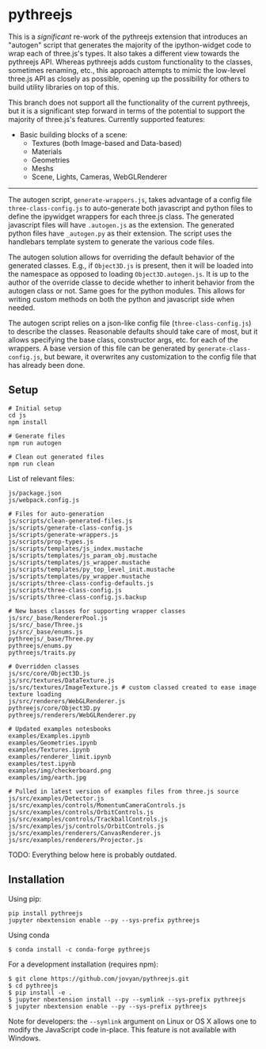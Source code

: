 pythreejs
=========

This is a _significant_ re-work of the pythreejs extension that introduces an "autogen" script that generates the majority of the ipython-widget code to wrap each of three.js's types.  It also takes a different view towards the pythreejs API.  Whereas pythreejs adds custom functionality to the classes, sometimes renaming, etc., this approach attempts to mimic the low-level three.js API as closely as possible, opening up the possibility for others to build utility libraries on top of this.  

This branch does not support all the functionality of the current pythreejs, but it is a significant step forward in terms of the potential to support the majority of three.js's features.  Currently supported features:
- Basic building blocks of a scene:
  - Textures (both Image-based and Data-based)
  - Materials
  - Geometries
  - Meshs
  - Scene, Lights, Cameras, WebGLRenderer

---

The autogen script, `generate-wrappers.js`, takes advantage of a config file `three-class-config.js` to auto-generate both javascript and python files to define the ipywidget wrappers for each three.js class.  The generated javascript files will have `.autogen.js` as the extension.  The generated python files have `_autogen.py` as their extension.  The script uses the handlebars template system to generate the various code files.

The autogen solution allows for overriding the default behavior of the generated classes.  E.g., if `Object3D.js` is present, then it will be loaded into the namespace as opposed to loading `Object3D.autogen.js`.  It is up to the author of the override classe to decide whether to inherit behavior from the autogen class or not.  Same goes for the python modules.  This allows for writing custom methods on both the python and javascript side when needed.  

The autogen script relies on a json-like config file (`three-class-config.js`) to describe the classes.  Reasonable defaults should take care of most, but it allows specifying the base class, constructor args, etc. for each of the wrappers.  A base version of this file can be generated by `generate-class-config.js`, but beware, it overwrites any customization to the config file that has already been done.

## Setup

```
# Initial setup
cd js
npm install

# Generate files
npm run autogen

# Clean out generated files
npm run clean
```

List of relevant files:

```
js/package.json
js/webpack.config.js

# Files for auto-generation
js/scripts/clean-generated-files.js
js/scripts/generate-class-config.js
js/scripts/generate-wrappers.js
js/scripts/prop-types.js
js/scripts/templates/js_index.mustache
js/scripts/templates/js_param_obj.mustache
js/scripts/templates/js_wrapper.mustache
js/scripts/templates/py_top_level_init.mustache
js/scripts/templates/py_wrapper.mustache
js/scripts/three-class-config-defaults.js
js/scripts/three-class-config.js
js/scripts/three-class-config.js.backup

# New bases classes for supporting wrapper classes
js/src/_base/RendererPool.js
js/src/_base/Three.js
js/src/_base/enums.js
pythreejs/_base/Three.py
pythreejs/enums.py
pythreejs/traits.py

# Overridden classes
js/src/core/Object3D.js
js/src/textures/DataTexture.js
js/src/textures/ImageTexture.js # custom classed created to ease image texture loading
js/src/renderers/WebGLRenderer.js
pythreejs/core/Object3D.py
pythreejs/renderers/WebGLRenderer.py

# Updated examples notesbooks
examples/Examples.ipynb
examples/Geometries.ipynb
examples/Textures.ipynb
examples/renderer_limit.ipynb
examples/test.ipynb
examples/img/checkerboard.png
examples/img/earth.jpg

# Pulled in latest version of examples files from three.js source
js/src/examples/Detector.js
js/src/examples/controls/MomentumCameraControls.js
js/src/examples/controls/OrbitControls.js
js/src/examples/controls/TrackballControls.js
js/src/examples/js/controls/OrbitControls.js
js/src/examples/renderers/CanvasRenderer.js
js/src/examples/renderers/Projector.js
```


TODO: Everything below here is probably outdated. 


Installation
------------

Using pip:

```
pip install pythreejs
jupyter nbextension enable --py --sys-prefix pythreejs
```

Using conda

```
$ conda install -c conda-forge pythreejs
```

For a development installation (requires npm):

```
$ git clone https://github.com/jovyan/pythreejs.git
$ cd pythreejs
$ pip install -e .
$ jupyter nbextension install --py --symlink --sys-prefix pythreejs
$ jupyter nbextension enable --py --sys-prefix pythreejs
```

Note for developers: the `--symlink` argument on Linux or OS X allows one to
modify the JavaScript code in-place. This feature is not available
with Windows.


